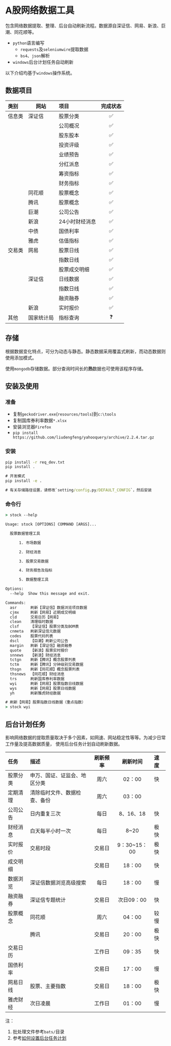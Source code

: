 # A股网络数据工具
包含网络数据提取、整理、后台自动刷新流程。数据源自深证信、网易、新浪、巨潮、同花顺等。
+ `python`语言编写
    + `requests`及`seleniumwire`提取数据
    + `bs4`、`json`解析
+ `windows`后台计划任务自动刷新

以下介绍均基于`windows`操作系统。

## 数据项目
| 类别   | 网站       | 项目           | 完成状态 |
|:-------|------------|:---------------|:--------:|
| 信息类 | 深证信     | 股票分类       |    ✅     |
|        |            | 公司概况       |    ✅     |
|        |            | 股东股本       |    ✅     |
|        |            | 投资评级       |    ✅     |
|        |            | 业绩预告       |    ✅     |
|        |            | 分红派息       |    ✅     |
|        |            | 筹资指标       |    ✅     |
|        |            | 财务指标       |    ✅     |
|        | 同花顺     | 股票概念       |    ✅     |
|        | 腾讯       | 股票概念       |    ✅     |
|        | 巨潮       | 公司公告       |    ✅     |
|        | 新浪       | 24小时财经消息 |    ✅     |
|        | 中债       | 国债利率       |    ✅     |
|        | 雅虎       | 估值指标       |    ✅     |
| 交易类 | 网易       | 股票日线       |    ✅     |
|        |            | 指数日线       |    ✅     |
|        |            | 股票成交明细   |    ✅     |
|        | 深证信     | 日线数据       |    ✅     |
|        |            | 指数日线       |    ✅     |
|        |            | 融资融券       |    ✅     |
|        | 新浪       | 实时报价       |    ✅     |
| 其他   | 国家统计局 | 指标查询       |    ❓     |

## 存储
根据数据变化特点，可分为动态与静态。静态数据采用覆盖式刷新，而动态数据则使用添加模式。

使用`mongodb`存储数据。部分查询时间长的**热**数据也可使用该程序存储。


## 安装及使用
### 准备
+ 复制`geckodriver.exe`(`resources/tools`)到`c:\tools`
+ 复制国库券利率数据`*.xlsx`
+ 安装浏览器`Firefox`
+ `pip install https://github.com/liudengfeng/yahooquery/archive/2.2.4.tar.gz`
### 安装
```cmd
pip install -r req_dev.txt
pip install .

# 开发模式
pip install -e .

# 有关存储路径设置，请修改`setting/config.py/DEFAULT_CONFIG`，然后安装
```
### 命令行
```cmd
> stock --help

Usage: stock [OPTIONS] COMMAND [ARGS]...

  股票数据管理工具

      1. 市场数据

      2. 财经消息

      3. 股票交易数据

      4. 财务报告及指标

      5. 数据整理工具

Options:
  --help  Show this message and exit.

Commands:
  asr      刷新【深证信】数据浏览项目数据
  cjmx     刷新【网易】近期成交明细
  cld      交易日历【网易】
  clean    清理临时数据
  clsf     【深证信】股票分类及BOM表
  cnmeta   刷新深证信元数据
  codes    股票代码列表
  dscl     【巨潮】刷新公司公告
  margin   刷新【深证信】融资融券
  quote    【新浪】股票实时报价
  snnews   【新浪】财经消息
  tctgn    刷新【腾讯】概念股票列表
  tctm     刷新【腾讯】分钟级别交易数据
  thsgn    刷新【同花顺】概念股票列表
  thsnews  【同花顺】财经消息
  trs      刷新国库券利率数据
  wyi      刷新【网易】股票指数日线数据
  wys      刷新【网易】股票日线数据
  yh       刷新雅虎财经数据

# 刷新【网易】股票指数日线数据（重点指数）
> stock wyi
```


## 后台计划任务
影响网络数据的提取质量取决于多个因素，如网速、网站稳定性等等。为减少日常工作量及提高数据质量，
使用后台任务计划自动刷新数据。

| 任务     | 描述                         | 刷新频率 |   刷新时间   |速度|
|:---------|:-----------------------------|:--------:|:------------:|:-|
| 股票分类 | 申万、国证、证监会、地区分类 |   周六   |    02：00    |快|
| 定期清理 | 清除临时文件、数据检查、备份 |   周六   |    03：00    ||
| 公司公告 | 日内重复三次                 |   每日   |  8、16、18   |快|
| 财经消息 | 白天每半小时一次             |   每日   |     8~20     |极快|
| 实时报价 | 交易时段                     |  交易日  | 9：30~15：00 |极快|
| 成交明细 |                              |  交易日  |    18：00    |快|
| 数据浏览 | 深证信数据浏览高级搜索       |   每日   |    18：00    |慢|
| 融资融券 | 深证信专题统计               |  交易日  |  次日09：00  |快|
| 股票概念 | 同花顺                       |   周六   |    04：00    |较慢|
|          | 腾讯                         |  交易日  |    20：00    |极快|
| 交易日历 |                              |  工作日  |    09：35    |快|
| 国债利率 |                              |  交易日  |    17：00    |慢|
| 网易日线 | 股票、主要指数               |  交易日  |    18：00    |极快|
| 雅虎财经 | 次日凌晨                     |  工作日  |    01：00    |慢|

注：
1. 批处理文件参考`bats/`目录
2. 参考[如何设置后台任务计划](https://blog.csdn.net/mao_mao37/article/details/82592603)

